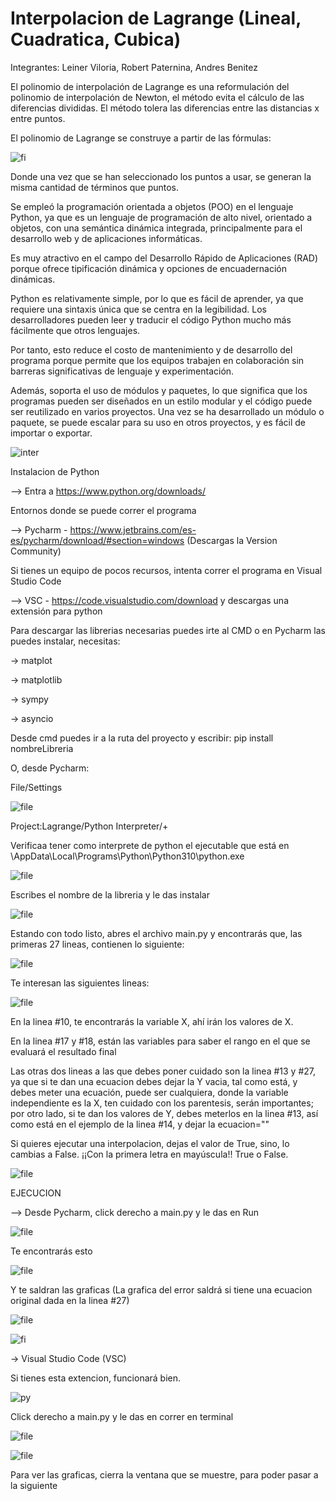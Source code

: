 # Interpolacion de Lagrange (Lineal, Cuadratica, Cubica)
Integrantes: Leiner Viloria, Robert Paternina, Andres Benitez

El polinomio de interpolación de Lagrange es una reformulación del polinomio de interpolación de Newton, el método evita el cálculo de las diferencias divididas. El método tolera las diferencias entre las distancias x entre puntos.

El polinomio de Lagrange se construye a partir de las fórmulas:

![fi](https://user-images.githubusercontent.com/88936718/171045499-405487b4-b596-4e23-9d26-83efb0d1f8e3.png)

Donde una vez que se han seleccionado los puntos a usar, se generan la misma cantidad de términos que puntos.

Se empleó la programación orientada a objetos (POO) en el lenguaje Python, ya que es un lenguaje de programación de alto nivel, orientado a objetos, con una semántica dinámica integrada, principalmente para el desarrollo web y de aplicaciones informáticas.

Es muy atractivo en el campo del Desarrollo Rápido de Aplicaciones (RAD) porque ofrece tipificación dinámica y opciones de encuadernación dinámicas.

Python es relativamente simple, por lo que es fácil de aprender, ya que requiere una sintaxis única que se centra en la legibilidad. Los desarrolladores pueden leer y traducir el código Python mucho más fácilmente que otros lenguajes.

Por tanto, esto reduce el costo de mantenimiento y de desarrollo del programa porque permite que los equipos trabajen en colaboración sin barreras significativas de lenguaje y experimentación.

Además, soporta el uso de módulos y paquetes, lo que significa que los programas pueden ser diseñados en un estilo modular y el código puede ser reutilizado en varios proyectos. Una vez se ha desarrollado un módulo o paquete, se puede escalar para su uso en otros proyectos, y es fácil de importar o exportar.

![inter](https://user-images.githubusercontent.com/88936718/171045885-a38ab9c6-6bf5-47f8-b8c3-cca8aca99191.png)

Instalacion de Python

--> Entra a https://www.python.org/downloads/

Entornos donde se puede correr el programa

--> Pycharm - https://www.jetbrains.com/es-es/pycharm/download/#section=windows (Descargas la Version Community)

Si tienes un equipo de pocos recursos, intenta correr el programa en Visual Studio Code

--> VSC - https://code.visualstudio.com/download y descargas una extensión para python

Para descargar las librerias necesarias puedes irte al CMD o en Pycharm las puedes instalar, necesitas:

-> matplot

-> matplotlib

-> sympy

-> asyncio

Desde cmd puedes ir a la ruta del proyecto y escribir: pip install nombreLibreria

O, desde Pycharm:

File/Settings

![file](https://user-images.githubusercontent.com/88936718/170803338-cf056ea3-f28a-46fd-baed-f86ba725433e.png)

Project:Lagrange/Python Interpreter/+

Verificaa tener como interprete de python el ejecutable que está en \AppData\Local\Programs\Python\Python310\python.exe

![file](https://user-images.githubusercontent.com/88936718/170803380-ff743005-6a83-4181-a007-e21b775440d2.png)

Escribes el nombre de la libreria y le das instalar

![file](https://user-images.githubusercontent.com/88936718/170803412-02c23aa3-90ed-4655-842b-50f262a31c86.png)

Estando con todo listo, abres el archivo main.py y encontrarás que, las primeras 27 lineas, contienen lo siguiente:

![file](https://user-images.githubusercontent.com/88936718/171213917-19e84f3b-cb0e-4763-8e2d-1dc13d46ac50.png)

Te interesan las siguientes lineas:

![file](https://user-images.githubusercontent.com/88936718/171214241-396b7f96-c298-47c3-9bf9-dcaaee8de45c.png)

En la linea #10, te encontrarás la variable X, ahí irán los valores de X.

En la linea #17 y #18, están las variables para saber el rango en el que se evaluará el resultado final

Las otras dos lineas a las que debes poner cuidado son la linea #13 y #27, ya que si te dan una ecuacion debes dejar la Y vacia, tal como está, y debes meter una ecuación, puede ser cualquiera, donde la variable independiente es la X, ten cuidado con los parentesis, serán importantes; por otro lado, si te dan los valores de Y, debes meterlos en la linea #13, así como está en el ejemplo de la linea #14, y dejar la ecuacion=""

Si quieres ejecutar una interpolacion, dejas el valor de True, sino, lo cambias a False. ¡¡Con la primera letra en mayúscula!! True o False.

![file](https://user-images.githubusercontent.com/88936718/171214615-80249eea-f54a-4d37-bc9c-4e6460d0ffb4.png)

EJECUCION

--> Desde Pycharm, click derecho a main.py y le das en Run

![file](https://user-images.githubusercontent.com/88936718/170803816-bea9c20d-2341-4e1a-a74e-dbbc34c8455f.png)

Te encontrarás esto

![file](https://user-images.githubusercontent.com/88936718/171214796-cf3a34bf-7083-41e4-b01f-cf3dbbedd5ed.png)

Y te saldran las graficas (La grafica del error saldrá si tiene una ecuacion original dada en la linea #27)

![file](https://user-images.githubusercontent.com/88936718/171043664-7a6e4f05-664c-41e1-9824-38a97c09a767.png)

![fi](https://user-images.githubusercontent.com/88936718/171043721-9b75c6c9-8c07-4a47-9591-211273367a38.png)

-> Visual Studio Code (VSC)

Si tienes esta extencion, funcionará bien.

![py](https://user-images.githubusercontent.com/88936718/170803987-87147f33-86d9-4b55-ba5b-c9758aee7fd4.png)

Click derecho a main.py y le das en correr en terminal

![file](https://user-images.githubusercontent.com/88936718/170804036-0c04e87d-5a88-440d-a4ad-0e43f1771b01.png)

![file](https://user-images.githubusercontent.com/88936718/171215097-c1deeb91-926d-4103-ba48-233491b1174b.png)

Para ver las graficas, cierra la ventana que se muestre, para poder pasar a la siguiente

